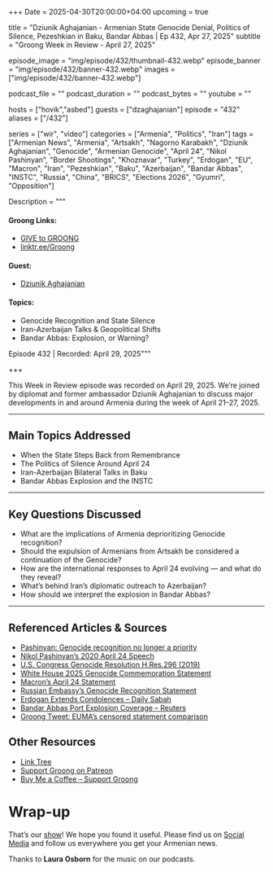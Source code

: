 +++
Date = 2025-04-30T20:00:00+04:00
upcoming = true

title = "Dziunik Aghajanian - Armenian State Genocide Denial, Politics of Silence, Pezeshkian in Baku, Bandar Abbas | Ep 432, Apr 27, 2025"
subtitle = "Groong Week in Review - April 27, 2025"

episode_image = "img/episode/432/thumbnail-432.webp"
episode_banner = "img/episode/432/banner-432.webp"
images = ["img/episode/432/banner-432.webp"]

podcast_file = ""
podcast_duration = ""
podcast_bytes = ""
youtube = ""

hosts = ["hovik","asbed"]
guests = ["dzaghajanian"]
episode = "432"
aliases = ["/432"]

series = ["wir", "video"]
categories = ["Armenia", "Politics", "Iran"]
tags = ["Armenian News", "Armenia", "Artsakh", "Nagorno Karabakh", "Dziunik Aghajanian", "Genocide", "Armenian Genocide", "April 24", "Nikol Pashinyan", "Border Shootings", "Khoznavar", "Turkey", "Erdogan", "EU", "Macron", "Iran", "Pezeshkian", "Baku", "Azerbaijan", "Bandar Abbas", "INSTC", "Russia", "China", "BRICS", "Elections 2026", "Gyumri", "Opposition"]

Description = """

#### Groong Links:
* [GIVE to GROONG](https://podcasts.groong.org/donate)
* [linktr.ee/Groong](https://linktr.ee/groong)

#### Guest:
* [Dziunik Aghajanian](/guest/dzaghajanian)

#### Topics:
* Genocide Recognition and State Silence
* Iran-Azerbaijan Talks & Geopolitical Shifts
* Bandar Abbas: Explosion, or Warning?

Episode 432 | Recorded: April 29, 2025"""

+++

This Week in Review episode was recorded on April 29, 2025. We’re joined by diplomat and former ambassador Dziunik Aghajanian to discuss major developments in and around Armenia during the week of April 21–27, 2025.

---

## Main Topics Addressed

- When the State Steps Back from Remembrance
- The Politics of Silence Around April 24
- Iran-Azerbaijan Bilateral Talks in Baku
- Bandar Abbas Explosion and the INSTC

---

## Key Questions Discussed

- What are the implications of Armenia deprioritizing Genocide recognition?
- Should the expulsion of Armenians from Artsakh be considered a continuation of the Genocide?
- How are the international responses to April 24 evolving — and what do they reveal?
- What’s behind Iran’s diplomatic outreach to Azerbaijan?
- How should we interpret the explosion in Bandar Abbas?

---

## Referenced Articles & Sources

- [Pashinyan: Genocide recognition no longer a priority](https://asbarez.com/genocide-recognition-not-a-priority-for-yerevan-pashinyan-tells-turkish-reporters/)
- [Nikol Pashinyan’s 2020 April 24 Speech](https://www.primeminister.am/en/statements-and-messages/item/2020/04/24/Nikol-Pashinyan-Speech-April-24/)
- [U.S. Congress Genocide Resolution H.Res.296 (2019)](https://www.congress.gov/bill/116th-congress/house-resolution/296/text)
- [White House 2025 Genocide Commemoration Statement](https://www.whitehouse.gov/briefings-statements/2025/04/presidential-message-on-armenian-remembrance-day-2025/)
- [Macron’s April 24 Statement](https://x.com/EmmanuelMacron/status/1915311317482623349)
- [Russian Embassy’s Genocide Recognition Statement](https://alphanews.am/en/russian-embassy-in-armenia-on-russias-position-regarding-armenian-genocide-issue/)
- [Erdogan Extends Condolences – Daily Sabah](https://www.dailysabah.com/politics/erdogan-extends-condolences-for-ottoman-armenians/news)
- [Bandar Abbas Port Explosion Coverage – Reuters](https://www.reuters.com/world/middle-east/death-toll-blast-irans-bandar-abbas-port-rises-25-2025-04-27/)
- [Groong Tweet: EUMA’s censored statement comparison](https://x.com/groong/status/1915528346320200169)



## Other Resources

- [Link Tree](https://linktr.ee/groong)  
- [Support Groong on Patreon](https://www.patreon.com/ann_groong)  
- [Buy Me a Coffee – Support Groong](https://www.buymeacoffee.com/groong)  

# Wrap-up

That’s our [show](https://podcasts.groong.org/)! We hope you found it useful. Please find us on [Social Media](https://linktr.ee/groong) and follow us everywhere you get your Armenian news.

Thanks to **Laura Osborn** for the music on our podcasts.


